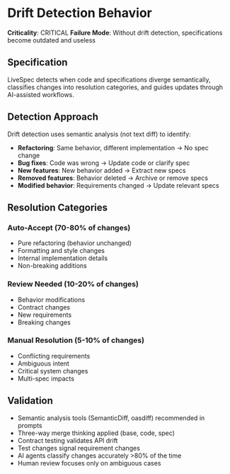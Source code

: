 # Drift Detection Behavior

**Criticality**: CRITICAL
**Failure Mode**: Without drift detection, specifications become outdated and useless

## Specification

LiveSpec detects when code and specifications diverge semantically, classifies changes into resolution categories, and guides updates through AI-assisted workflows.

## Detection Approach

Drift detection uses semantic analysis (not text diff) to identify:
- **Refactoring**: Same behavior, different implementation → No spec change
- **Bug fixes**: Code was wrong → Update code or clarify spec
- **New features**: New behavior added → Extract new specs
- **Removed features**: Behavior deleted → Archive or remove specs
- **Modified behavior**: Requirements changed → Update relevant specs

## Resolution Categories

### Auto-Accept (70-80% of changes)
- Pure refactoring (behavior unchanged)
- Formatting and style changes
- Internal implementation details
- Non-breaking additions

### Review Needed (10-20% of changes)
- Behavior modifications
- Contract changes
- New requirements
- Breaking changes

### Manual Resolution (5-10% of changes)
- Conflicting requirements
- Ambiguous intent
- Critical system changes
- Multi-spec impacts

## Validation

- Semantic analysis tools (SemanticDiff, oasdiff) recommended in prompts
- Three-way merge thinking applied (base, code, spec)
- Contract testing validates API drift
- Test changes signal requirement changes
- AI agents classify changes accurately >80% of the time
- Human review focuses only on ambiguous cases
